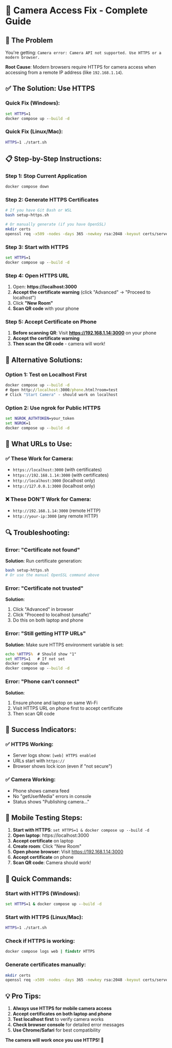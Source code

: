 # 📱 Camera Access Fix - Complete Guide

## 🎯 **The Problem**
You're getting: `Camera error: Camera API not supported. Use HTTPS or a modern browser.`

**Root Cause**: Modern browsers require HTTPS for camera access when accessing from a remote IP address (like `192.168.1.14`).

## ✅ **The Solution: Use HTTPS**

### **Quick Fix (Windows):**
```cmd
set HTTPS=1
docker compose up --build -d
```

### **Quick Fix (Linux/Mac):**
```bash
HTTPS=1 ./start.sh
```

## 📋 **Step-by-Step Instructions:**

### **Step 1: Stop Current Application**
```cmd
docker compose down
```

### **Step 2: Generate HTTPS Certificates**
```bash
# If you have Git Bash or WSL
bash setup-https.sh

# Or manually generate (if you have OpenSSL)
mkdir certs
openssl req -x509 -nodes -days 365 -newkey rsa:2048 -keyout certs/server.key -out certs/server.crt -subj "/CN=localhost"
```

### **Step 3: Start with HTTPS**
```cmd
set HTTPS=1
docker compose up --build -d
```

### **Step 4: Open HTTPS URL**
1. Open: **https://localhost:3000**
2. **Accept the certificate warning** (click "Advanced" → "Proceed to localhost")
3. Click **"New Room"**
4. **Scan QR code** with your phone

### **Step 5: Accept Certificate on Phone**
1. **Before scanning QR**: Visit **https://192.168.1.14:3000** on your phone
2. **Accept the certificate warning**
3. **Then scan the QR code** - camera will work!

## 🔧 **Alternative Solutions:**

### **Option 1: Test on Localhost First**
```cmd
docker compose up --build -d
# Open http://localhost:3000/phone.html?room=test
# Click "Start Camera" - should work on localhost
```

### **Option 2: Use ngrok for Public HTTPS**
```cmd
set NGROK_AUTHTOKEN=your_token
set NGROK=1
docker compose up --build -d
```

## 🎯 **What URLs to Use:**

### **✅ These Work for Camera:**
- `https://localhost:3000` (with certificates)
- `https://192.168.1.14:3000` (with certificates)
- `http://localhost:3000` (localhost only)
- `http://127.0.0.1:3000` (localhost only)

### **❌ These DON'T Work for Camera:**
- `http://192.168.1.14:3000` (remote HTTP)
- `http://your-ip:3000` (any remote HTTP)

## 🔍 **Troubleshooting:**

### **Error: "Certificate not found"**
**Solution**: Run certificate generation:
```bash
bash setup-https.sh
# Or use the manual OpenSSL command above
```

### **Error: "Certificate not trusted"**
**Solution**: 
1. Click "Advanced" in browser
2. Click "Proceed to localhost (unsafe)"
3. Do this on both laptop and phone

### **Error: "Still getting HTTP URLs"**
**Solution**: Make sure HTTPS environment variable is set:
```cmd
echo %HTTPS%  # Should show "1"
set HTTPS=1   # If not set
docker compose down
docker compose up --build -d
```

### **Error: "Phone can't connect"**
**Solution**:
1. Ensure phone and laptop on same Wi-Fi
2. Visit HTTPS URL on phone first to accept certificate
3. Then scan QR code

## 🎉 **Success Indicators:**

### **✅ HTTPS Working:**
- Server logs show: `[web] HTTPS enabled`
- URLs start with `https://`
- Browser shows lock icon (even if "not secure")

### **✅ Camera Working:**
- Phone shows camera feed
- No "getUserMedia" errors in console
- Status shows "Publishing camera..."

## 📱 **Mobile Testing Steps:**

1. **Start with HTTPS**: `set HTTPS=1 & docker compose up --build -d`
2. **Open laptop**: https://localhost:3000
3. **Accept certificate** on laptop
4. **Create room**: Click "New Room"
5. **Open phone browser**: Visit https://192.168.1.14:3000
6. **Accept certificate** on phone
7. **Scan QR code**: Camera should work!

## 🚀 **Quick Commands:**

### **Start with HTTPS (Windows):**
```cmd
set HTTPS=1 & docker compose up --build -d
```

### **Start with HTTPS (Linux/Mac):**
```bash
HTTPS=1 ./start.sh
```

### **Check if HTTPS is working:**
```cmd
docker compose logs web | findstr HTTPS
```

### **Generate certificates manually:**
```bash
mkdir certs
openssl req -x509 -nodes -days 365 -newkey rsa:2048 -keyout certs/server.key -out certs/server.crt -subj "/CN=localhost"
```

## 💡 **Pro Tips:**

1. **Always use HTTPS for mobile camera access**
2. **Accept certificates on both laptop and phone**
3. **Test localhost first** to verify camera works
4. **Check browser console** for detailed error messages
5. **Use Chrome/Safari** for best compatibility

**The camera will work once you use HTTPS! 🎉**
